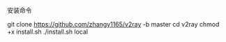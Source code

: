 安装命令

git clone https://github.com/zhangy1165/v2ray -b master
cd v2ray
chmod +x install.sh
./install.sh local
